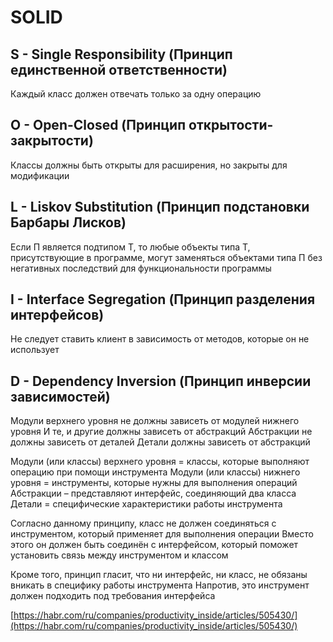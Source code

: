 # SOLID

## S - Single Responsibility (Принцип единственной ответственности)
Каждый класс должен отвечать только за одну операцию

## O - Open-Closed (Принцип открытости-закрытости)
Классы должны быть открыты для расширения, но закрыты для модификации

## L - Liskov Substitution (Принцип подстановки Барбары Лисков)
Если П является подтипом Т, то любые объекты типа Т, присутствующие в программе,
могут заменяться объектами типа П без негативных последствий для функциональности программы

## I - Interface Segregation (Принцип разделения интерфейсов)
Не следует ставить клиент в зависимость от методов, которые он не использует

## D - Dependency Inversion (Принцип инверсии зависимостей)
Модули верхнего уровня не должны зависеть от модулей нижнего уровня
И те, и другие должны зависеть от абстракций
Абстракции не должны зависеть от деталей
Детали должны зависеть от абстракций

Модули (или классы) верхнего уровня = классы, которые выполняют операцию при помощи инструмента
Модули (или классы) нижнего уровня = инструменты, которые нужны для выполнения операций
Абстракции – представляют интерфейс, соединяющий два класса
Детали = специфические характеристики работы инструмента

Согласно данному принципу, класс не должен соединяться с инструментом, который применяет для выполнения операции
Вместо этого он должен быть соединён с интерфейсом, который поможет установить связь между инструментом и классом

Кроме того, принцип гласит, что ни интерфейс, ни класс, не обязаны вникать в специфику работы инструмента
Напротив, это инструмент должен подходить под требования интерфейса


[https://habr.com/ru/companies/productivity_inside/articles/505430/](https://habr.com/ru/companies/productivity_inside/articles/505430/)

